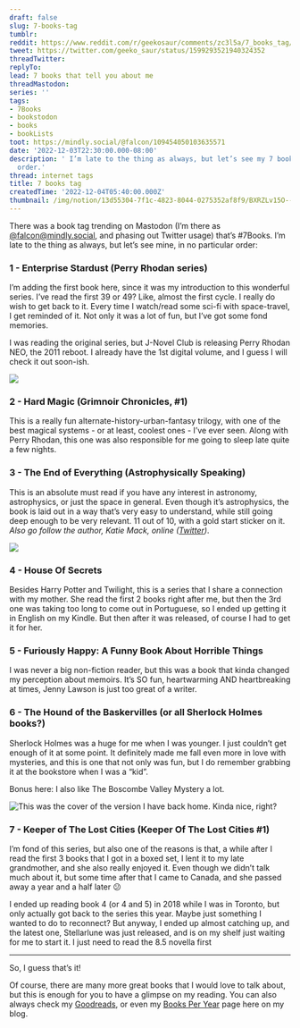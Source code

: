 ```yaml
---
draft: false
slug: 7-books-tag
tumblr:
reddit: https://www.reddit.com/r/geekosaur/comments/zc3l5a/7_books_tag/
tweet: https://twitter.com/geeko_saur/status/1599293521940324352
threadTwitter:
replyTo:
lead: 7 books that tell you about me
threadMastodon:
series: ''
tags:
- 7Books
- bookstodon
- books
- bookLists
toot: https://mindly.social/@falcon/109454050103635571
date: '2022-12-03T22:30:00.000-08:00'
description: ' I’m late to the thing as always, but let’s see my 7 books, in no particular
  order.'
thread: internet tags
title: 7 books tag
createdTime: '2022-12-04T05:40:00.000Z'
thumbnail: /img/notion/13d55304-7f1c-4823-8044-0275352af8f9/BXRZLv15O--399.jpeg
---
```


There was a book tag trending on Mastodon (I’m there as [@falcon@mindly.social](https://mindly.social/@falcon), and phasing out Twitter usage) that’s #7Books. I’m late to the thing as always, but let’s see mine, in no particular order:

### 1 - Enterprise Stardust (Perry Rhodan series)

I’m adding the first book here, since it was my introduction to this wonderful series. I’ve read the first 39 or 49? Like, almost the first cycle. I really do wish to get back to it. Every time I watch/read some sci-fi with space-travel, I get reminded of it. Not only it was a lot of fun, but I’ve got some fond memories.

I was reading the original series, but J-Novel Club is releasing Perry Rhodan NEO, the 2011 reboot. I already have the 1st digital volume, and I guess I will check it out soon-ish.

![](/img/notion/13d55304-7f1c-4823-8044-0275352af8f9/kvsnIbPj9l-399.jpeg)

### 2 - Hard Magic (Grimnoir Chronicles, #1)

This is a really fun alternate-history-urban-fantasy trilogy, with one of the best magical systems - or at least, coolest ones - I’ve ever seen. Along with Perry Rhodan, this one was also responsible for me going to sleep late quite a few nights.

### 3 - The End of Everything (Astrophysically Speaking)

This is an absolute must read if you have any interest in astronomy, astrophysics, or just the space in general. Even though it’s astrophysics, the book is laid out in a way that’s very easy to understand, while still going deep enough to be very relevant. 11 out of 10, with a gold start sticker on it. _Also go follow the author, Katie Mack, online (_[_Twitter_](https://twitter.com/AstroKatie)_)_.

![](/img/notion/13d55304-7f1c-4823-8044-0275352af8f9/XGPlS56eD0-500.jpeg)

### 4 - House Of Secrets

Besides Harry Potter and Twilight, this is a series that I share a connection with my mother. She read the first 2 books right after me, but then the 3rd one was taking too long to come out in Portuguese, so I ended up getting it in English on my Kindle. But then after it was released, of course I had to get it for her.

### 5 - Furiously Happy: A Funny Book About Horrible Things

I was never a big non-fiction reader, but this was a book that kinda changed my perception about memoirs. It’s SO fun, heartwarming AND heartbreaking at times, Jenny Lawson is just too great of a writer.

### 6 - The Hound of the Baskervilles (or all Sherlock Holmes books?)

Sherlock Holmes was a huge for me when I was younger. I just couldn’t get enough of it at some point. It definitely made me fall even more in love with mysteries, and this is one that not only was fun, but I do remember grabbing it at the bookstore when I was a “kid”.

Bonus here: I also like The Boscombe Valley Mystery a lot.

![This was the cover of the version I have back home. Kinda nice, right?](/img/notion/13d55304-7f1c-4823-8044-0275352af8f9/GG-TF2dCa9-1200.jpeg)

### 7 - Keeper of The Lost Cities (Keeper Of The Lost Cities #1)

I’m fond of this series, but also one of the reasons is that, a while after I read the first 3 books that I got in a boxed set, I lent it to my late grandmother, and she also really enjoyed it. Even though we didn’t talk much about it, but some time after that I came to Canada, and she passed away a year and a half later 😕

I ended up reading book 4 (or 4 and 5) in 2018 while I was in Toronto, but only actually got back to the series this year. Maybe just something I wanted to do to reconnect? But anyway, I ended up almost catching up, and the latest one, Stellarlune was just released, and is on my shelf just waiting for me to start it. I just need to read the 8.5 novella first

---

So, I guess that’s it!

Of course, there are many more great books that I would love to talk about, but this is enough for you to have a glimpse on my reading. You can also always check my [Goodreads](https://www.goodreads.com/user/show/22638412-falcon), or even my [Books Per Year](https://geekosaur.com/books-per-year/) page here on my blog.